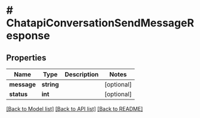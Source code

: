 # # ChatapiConversationSendMessageResponse

## Properties

Name | Type | Description | Notes
------------ | ------------- | ------------- | -------------
**message** | **string** |  | [optional]
**status** | **int** |  | [optional]

[[Back to Model list]](../../README.md#models) [[Back to API list]](../../README.md#endpoints) [[Back to README]](../../README.md)
